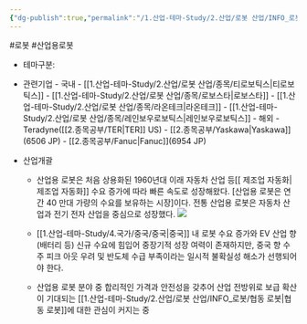 ```yaml
---
{"dg-publish":true,"permalink":"/1.산업-테마-Study/2.산업/로봇 산업/INFO_로봇/산업용 로봇/","created":"2024-11-20T21:02:28.019+09:00","updated":"2025-06-25T11:15:44.202+09:00"}
---
```


#로봇 #산업용로봇



- 테마구분: 


- 관련기업
		- 국내
			- [[1.산업-테마-Study/2.산업/로봇 산업/종목/티로보틱스\|티로보틱스]]
			- [[1.산업-테마-Study/2.산업/로봇 산업/종목/로보스타\|로보스타]]
			- [[1.산업-테마-Study/2.산업/로봇 산업/종목/라온테크\|라온테크]]
			- [[1.산업-테마-Study/2.산업/로봇 산업/종목/레인보우로보틱스\|레인보우로보틱스]]
		- 해외
			- Teradyne([[2.종목공부/TER\|TER]] US)
			- [[2.종목공부/Yaskawa\|Yaskawa]](6506 JP)
			- [[2.종목공부/Fanuc\|Fanuc]](6954 JP)



- 산업개괄
	 - 산업용 로봇은 처음 상용화된 1960년대 이래 자동차 산업 등[[ 제조업 자동화\| 제조업 자동화]] 수요 증가에 따라 빠른 속도로 성장해왔다. [산업용 로봇은 연간 40 만대 가량의 수요를 보유하는 시장]이다. 전통 산업용 로봇은 자동차 산업과 전기 전자 산업을 중심으로 성장했다. ![](https://i.imgur.com/iR3gtpQ.png)

	 - [[1.산업-테마-Study/4.국가/중국/중국\|중국]] 내 로봇 수요 증가와 EV 산업 향(배터리 등) 신규 수요에 힘입어 중장기적 성장 여력이 존재하지만, 중국 향 수주 피크 아웃 우려 및 반도체 수급 부족이라는 일시적 불확실성 해소가 선행되어야 한다.
	 - 산업용 로봇 분야 중 합리적인 가격과 안전성을 갖추어 산업 전방위로 보급 확산이 기대되는 [[1.산업-테마-Study/2.산업/로봇 산업/INFO_로봇/협동 로봇\|협동 로봇]]에 대한 관심이 커지는 중
